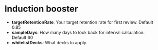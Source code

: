 # Induction booster

- **targetRetentionRate**: Your target retention rate for first review. Default 0.85
- **sampleDays**: How many days to look back for interval calculation. Default 60
- **whitelistDecks**: What decks to apply.
